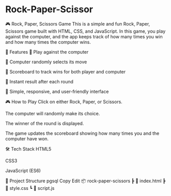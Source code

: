 # Rock-Paper-Scissor
🎮 Rock, Paper, Scissors Game
This is a simple and fun Rock, Paper, Scissors game built with HTML, CSS, and JavaScript. In this game, you play against the computer, and the app keeps track of how many times you win and how many times the computer wins.

🚀 Features
👤 Play against the computer

🧠 Computer randomly selects its move

🧮 Scoreboard to track wins for both player and computer

🔁 Instant result after each round

🎨 Simple, responsive, and user-friendly interface

🎮 How to Play
Click on either Rock, Paper, or Scissors.

The computer will randomly make its choice.

The winner of the round is displayed.

The game updates the scoreboard showing how many times you and the computer have won.

🛠️ Tech Stack
HTML5

CSS3

JavaScript (ES6)

📁 Project Structure
pgsql
Copy
Edit
📦 rock-paper-scissors
 ┣ 📄 index.html
 ┣ 📄 style.css
 ┗ 📄 script.js
